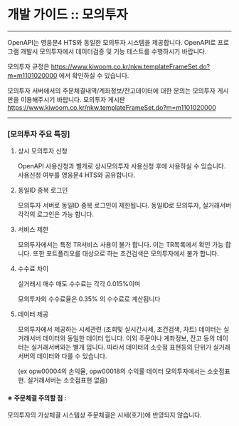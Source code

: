 <!-- ### ============================================================ -->
# 개발 가이드 :: 모의투자 
<!-- ### ============================================================ -->

------------------------------------------------------------------------------------------------------------------------------------

OpenAPI는 영웅문4 HTS와 동일한 모의투자 시스템을 제공합니다.
OpenAPI로 프로그램 개발시 모의투자에서 데이터검증 및 기능 테스트를 수행하시기 바랍니다.

모의투자 규정은 https://www.kiwoom.co.kr/nkw.templateFrameSet.do?m=m1101020000 에서 확인하실 수 있습니다.

모의투자 서버에서의 주문체결내역/계좌정보/잔고데이터에 대한 문의는 모의투자 게시판을 이용해주시기 바랍니다.
모의투자 게시판 https://www.kiwoom.co.kr/nkw.templateFrameSet.do?m=m1101020000

------------------------------------------------------------------------------------------------------------------------------------

### [모의투자 주요 특징]

1. 상시 모의투자 신청

    OpenAPI 사용신청과 별개로 상시모의투자 사용신청 후에 사용하실 수 있습니다.
    사용신청 여부를 영웅문4 HTS와 공유합니다.

2. 동일ID 중복 로그인

    모의투자 서버로 동일ID 중복 로그인이 제한됩니다.
    동일ID로 모의투자, 실거래서버 각각의 로그인은 가능 합니다.

3. 서비스 제한

    모의투자에서는 특정 TR서비스 사용이 불가 합니다.
    이는 TR목록에서 확인 가능 합니다.
    또한 포트폴리오를 대상으로 하는 조건검색은 모의투자에서 불가 합니다.

4. 수수료 차이
    
    실거래시 매수 매도 수수료는 각각 0.015%이며

    모의투자의 수수료율은 0.35% 의 수수료로 계산됩니다

5. 데이터 제공

    모의투자에서 제공하는 시세관련 (조회및 실시간시세, 조건검색, 차트) 데이터는 실거래서버 데이터와 동일한 데이터 입니다.
    이외 주문이나 계좌정보, 잔고 등의 데이터는 실거래서버와는 별개 입니다.
    따라서 데이터의 소숫점 표현등의 단위가 실거래서버의 데이터와 다를 수 있습니다.

    (ex opw00004의 손익율, opw00018의 수익률 데이터 모의투자에서는 소숫점표현. 실거래서버는 소숫점표현 없음)

#### ※ 주문체결 주의할 점 :

모의투자의 가상체결 시스템상 주문체결은 시세(호가)에 반영되지 않습니다.
